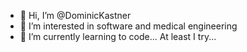 - 👋 Hi, I’m @DominicKastner
- 👀 I’m interested in software and medical engineering
- 🌱 I’m currently learning to code... At least I try... 
<!---
DominicKastner/DominicKastner is a ✨ special ✨ repository because its `README.md` (this file) appears on your GitHub profile.
You can click the Preview link to take a look at your changes.
--->
